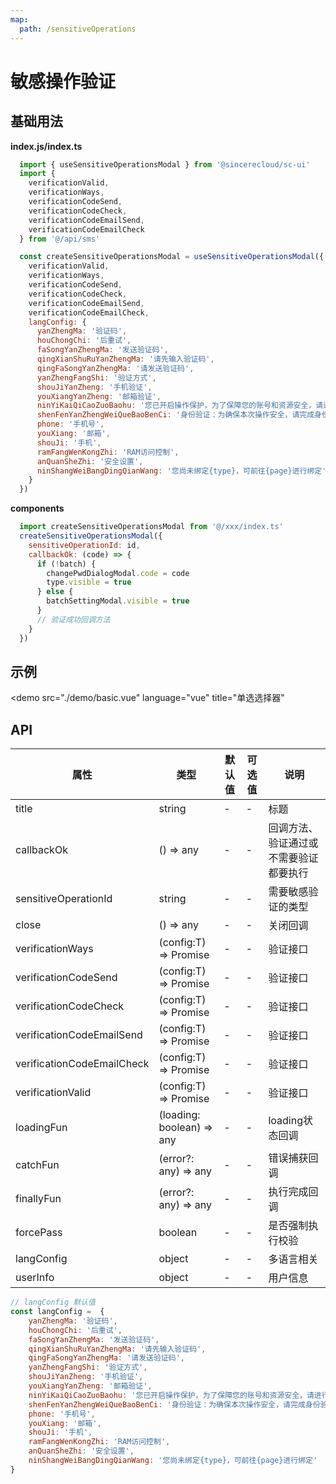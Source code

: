 ```yaml
---
map:
  path: /sensitiveOperations
---
```


# 敏感操作验证

## 基础用法

**index.js/index.ts**

```js
  import { useSensitiveOperationsModal } from '@sincerecloud/sc-ui'
  import {
    verificationValid,
    verificationWays,
    verificationCodeSend,
    verificationCodeCheck,
    verificationCodeEmailSend,
    verificationCodeEmailCheck
  } from '@/api/sms'

  const createSensitiveOperationsModal = useSensitiveOperationsModal({
    verificationValid,
    verificationWays,
    verificationCodeSend,
    verificationCodeCheck,
    verificationCodeEmailSend,
    verificationCodeEmailCheck,
    langConfig: {
      yanZhengMa: '验证码',
      houChongChi: '后重试',
      faSongYanZhengMa: '发送验证码',
      qingXianShuRuYanZhengMa: '请先输入验证码',
      qingFaSongYanZhengMa: '请发送验证码',
      yanZhengFangShi: '验证方式',
      shouJiYanZheng: '手机验证',
      youXiangYanZheng: '邮箱验证',
      ninYiKaiQiCaoZuoBaohu: '您已开启操作保护，为了保障您的账号和资源安全，请进行身份验证。如需关闭操作保护，请在“安全设置>操作保护”中关闭。',
      shenFenYanZhengWeiQueBaoBenCi: '身份验证：为确保本次操作安全，请完成身份验证',
      phone: '手机号',
      youXiang: '邮箱',
      shouJi: '手机',
      ramFangWenKongZhi: 'RAM访问控制',
      anQuanSheZhi: '安全设置',
      ninShangWeiBangDingQianWang: '您尚未绑定{type}，可前往{page}进行绑定'
    }
  })

```

**components**

```js
  import createSensitiveOperationsModal from '@/xxx/index.ts'
  createSensitiveOperationsModal({
    sensitiveOperationId: id,
    callbackOk: (code) => {
      if (!batch) {
        changePwdDialogModal.code = code
        type.visible = true
      } else {
        batchSettingModal.visible = true
      }
      // 验证成功回调方法
    }
  })
```

## 示例
<demo src="./demo/basic.vue"
  language="vue"
  title="单选选择器"
  >
</demo>

## API

| 属性               | 类型                            | 默认值  | 可选值 | 说明                     |
| ------------------ | --------------------------- | ------- | ------ | ------------------------ |
| title      | string            | -  |  -     |  标题 |
| callbackOk      |    () => any        | -  |  -     |  回调方法、验证通过或不需要验证都要执行 |
| sensitiveOperationId      |    string       | -  |  -     |  需要敏感验证的类型 |
| close      |    () => any       | -  |  -     |  关闭回调 |
| verificationWays      |    (config:T) => Promise       | -  |  -     |  验证接口 |
| verificationCodeSend      |    (config:T) => Promise       | -  |  -     |  验证接口 |
| verificationCodeCheck      |    (config:T) => Promise       | -  |  -     |  验证接口 |
| verificationCodeEmailSend      |    (config:T) => Promise       | -  |  -     |  验证接口 |
| verificationCodeEmailCheck      |    (config:T) => Promise      | -  |  -     |  验证接口 |
| verificationValid      |    (config:T) => Promise       | -  |  -     |  验证接口 |
| loadingFun      |    (loading: boolean) => any       | -  |  -     |  loading状态回调 |
| catchFun      |    (error?: any) => any       | -  |  -     |  错误捕获回调 |
| finallyFun      |    (error?: any) => any       | -  |  -     |  执行完成回调 |
| forcePass      |    boolean       | -  |  -     |  是否强制执行校验 |
| langConfig      |    object       | -  |  -     |  多语言相关 |
| userInfo      |    object       | -  |  -     |  用户信息 |

```js
// langConfig 默认值
const langConfig =  {
    yanZhengMa: '验证码',
    houChongChi: '后重试',
    faSongYanZhengMa: '发送验证码',
    qingXianShuRuYanZhengMa: '请先输入验证码',
    qingFaSongYanZhengMa: '请发送验证码',
    yanZhengFangShi: '验证方式',
    shouJiYanZheng: '手机验证',
    youXiangYanZheng: '邮箱验证',
    ninYiKaiQiCaoZuoBaohu: '您已开启操作保护，为了保障您的账号和资源安全，请进行身份验证。如需关闭操作保护，请在“安全设置>操作保护”中关闭。',
    shenFenYanZhengWeiQueBaoBenCi: '身份验证：为确保本次操作安全，请完成身份验证',
    phone: '手机号',
    youXiang: '邮箱',
    shouJi: '手机',
    ramFangWenKongZhi: 'RAM访问控制',
    anQuanSheZhi: '安全设置',
    ninShangWeiBangDingQianWang: '您尚未绑定{type}，可前往{page}进行绑定'
}
```